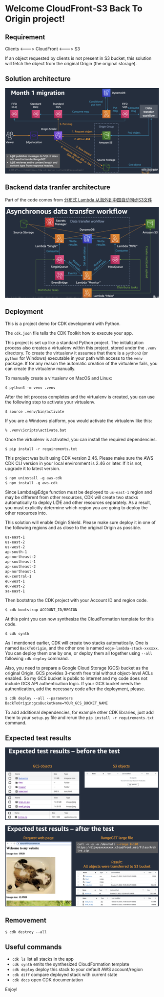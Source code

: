 
# Welcome CloudFront-S3 Back To Origin project!

## Requirement

Clients <---> CloudFront <---> S3

If an object requested by clients is not present in S3 bucket, this solution will
fetch the object from the original Origin (the original storage).

## Solution architecture

![Solution architecture](/img/solution_architecture.png)

## Backend data tranfer architecture

Part of the code comes from [分布式 Lambda 从海外到中国自动同步S3文件](https://aws.amazon.com/cn/blogs/china/lambda-overseas-china-s3-file/)

![Backend data tranfer architecture](/img/backend_data_transfer_architecture.png)

## Deployment

This is a project demo for CDK development with Python.

The `cdk.json` file tells the CDK Toolkit how to execute your app.

This project is set up like a standard Python project.  The initialization
process also creates a virtualenv within this project, stored under the `.venv`
directory.  To create the virtualenv it assumes that there is a `python3`
(or `python` for Windows) executable in your path with access to the `venv`
package. If for any reason the automatic creation of the virtualenv fails,
you can create the virtualenv manually.

To manually create a virtualenv on MacOS and Linux:

```
$ python3 -m venv .venv
```

After the init process completes and the virtualenv is created, you can use the following
step to activate your virtualenv.

```
$ source .venv/bin/activate
```

If you are a Windows platform, you would activate the virtualenv like this:

```
% .venv\Scripts\activate.bat
```

Once the virtualenv is activated, you can install the required dependencies.

```
$ pip install -r requirements.txt
```

This project was built using CDK version 2.46. Please make sure the AWS CDK CLI
version in your local environment is 2.46 or later. If it is not, upgrade it to
latest version.

```
$ npm uninstall -g aws-cdk
$ npm install -g aws-cdk
```

Since Lambda@Edge function must be deployed to `us-east-1` region and may be 
different from other resources, CDK will create two stacks automatically to deploy
L@E and other resources separately. As a result, you must explicitly determine
which region you are going to deploy the other resources into.

This solution will enable Origin Shield. Please make sure deploy it in one of
the following regions and as close to the original Origin as possible.

```
us-east-1
us-east-2
us-west-2
ap-south-1
ap-northeast-2
ap-southeast-1
ap-southeast-2
ap-northeast-1
eu-central-1
eu-west-1
eu-west-2
sa-east-1
```

Then bootstrap the CDK project with your Account ID and region code.

```
$ cdk bootstrap ACCOUNT_ID/REGION
```

At this point you can now synthesize the CloudFormation template for this code.

```
$ cdk synth
```

As I mentioned earlier, CDK will create two stacks automatically. One is named
`BackToOrigin`, and the other one is named `edge-lambda-stack-xxxxxx`. You can
deploy them one by one, or deploy them all together using `--all` following 
`cdk deploy` command.

Also, you need to prepare a Google Cloud Storage (GCS) bucket as the original
Origin. GCS provides 3-month free trial without object-level ACLs enabled. So my
GCS bucket is public to internet and my code does not include GCS API authentication
logic. If your GCS bucket needs the authentication, add the necessary code after
the deployment, please.

```
$ cdk deploy --all --parameters BackToOrigin:gcsBucketName=YOUR_GCS_BUCKET_NAME
```

To add additional dependencies, for example other CDK libraries, just add
them to your `setup.py` file and rerun the `pip install -r requirements.txt`
command.

## Expected test results

![Before the test](/img/before_the_test.png)

![After the test](/img/after_the_test.png)

## Removement

```
$ cdk destroy --all
```

## Useful commands

 * `cdk ls`          list all stacks in the app
 * `cdk synth`       emits the synthesized CloudFormation template
 * `cdk deploy`      deploy this stack to your default AWS account/region
 * `cdk diff`        compare deployed stack with current state
 * `cdk docs`        open CDK documentation

Enjoy!